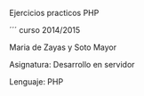 Ejercicios practicos PHP

´´´ curso 2014/2015

Maria de Zayas y Soto Mayor

Asignatura: Desarrollo en servidor

Lenguaje: PHP